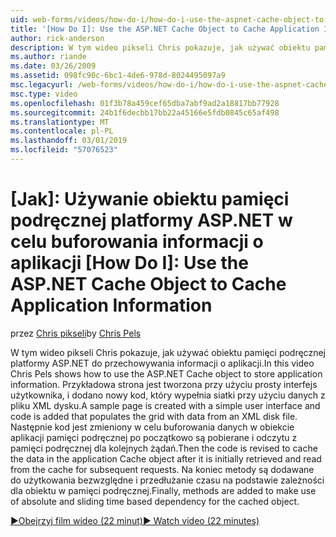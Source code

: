 ```yaml
---
uid: web-forms/videos/how-do-i/how-do-i-use-the-aspnet-cache-object-to-cache-application-information
title: '[How Do I]: Use the ASP.NET Cache Object to Cache Application Information | Microsoft Docs'
author: rick-anderson
description: W tym wideo pikseli Chris pokazuje, jak używać obiektu pamięci podręcznej platformy ASP.NET do przechowywania informacji o aplikacji. Przykładowa strona jest tworzony przy użyciu prosty interfejs użytkownika...
ms.author: riande
ms.date: 03/26/2009
ms.assetid: 098fc90c-6bc1-4de6-978d-8024495097a9
msc.legacyurl: /web-forms/videos/how-do-i/how-do-i-use-the-aspnet-cache-object-to-cache-application-information
msc.type: video
ms.openlocfilehash: 01f3b78a459cef65dba7abf9ad2a18817bb77928
ms.sourcegitcommit: 24b1f6decbb17bb22a45166e5fdb0845c65af498
ms.translationtype: MT
ms.contentlocale: pl-PL
ms.lasthandoff: 03/01/2019
ms.locfileid: "57076523"
---
```

<a name="how-do-i-use-the-aspnet-cache-object-to-cache-application-information"></a>[Jak]: Używanie obiektu pamięci podręcznej platformy ASP.NET w celu buforowania informacji o aplikacji
[How Do I]: Use the ASP.NET Cache Object to Cache Application Information
====================
<span data-ttu-id="ab9dc-104">przez [Chris pikseli](https://twitter.com/chrispels)</span><span class="sxs-lookup"><span data-stu-id="ab9dc-104">by [Chris Pels](https://twitter.com/chrispels)</span></span>

<span data-ttu-id="ab9dc-105">W tym wideo pikseli Chris pokazuje, jak używać obiektu pamięci podręcznej platformy ASP.NET do przechowywania informacji o aplikacji.</span><span class="sxs-lookup"><span data-stu-id="ab9dc-105">In this video Chris Pels shows how to use the ASP.NET Cache object to store application information.</span></span> <span data-ttu-id="ab9dc-106">Przykładowa strona jest tworzona przy użyciu prosty interfejs użytkownika, i dodano nowy kod, który wypełnia siatki przy użyciu danych z pliku XML dysku.</span><span class="sxs-lookup"><span data-stu-id="ab9dc-106">A sample page is created with a simple user interface and code is added that populates the grid with data from an XML disk file.</span></span> <span data-ttu-id="ab9dc-107">Następnie kod jest zmieniony w celu buforowania danych w obiekcie aplikacji pamięci podręcznej po początkowo są pobierane i odczytu z pamięci podręcznej dla kolejnych żądań.</span><span class="sxs-lookup"><span data-stu-id="ab9dc-107">Then the code is revised to cache the data in the application Cache object after it is initially retrieved and read from the cache for subsequent requests.</span></span> <span data-ttu-id="ab9dc-108">Na koniec metody są dodawane do użytkowania bezwzględne i przedłużanie czasu na podstawie zależności dla obiektu w pamięci podręcznej.</span><span class="sxs-lookup"><span data-stu-id="ab9dc-108">Finally, methods are added to make use of absolute and sliding time based dependency for the cached object.</span></span>

[<span data-ttu-id="ab9dc-109">&#9654;Obejrzyj film wideo (22 minut)</span><span class="sxs-lookup"><span data-stu-id="ab9dc-109">&#9654; Watch video (22 minutes)</span></span>](https://channel9.msdn.com/Blogs/ASP-NET-Site-Videos/how-do-i-use-the-aspnet-cache-object-to-cache-application-information)

